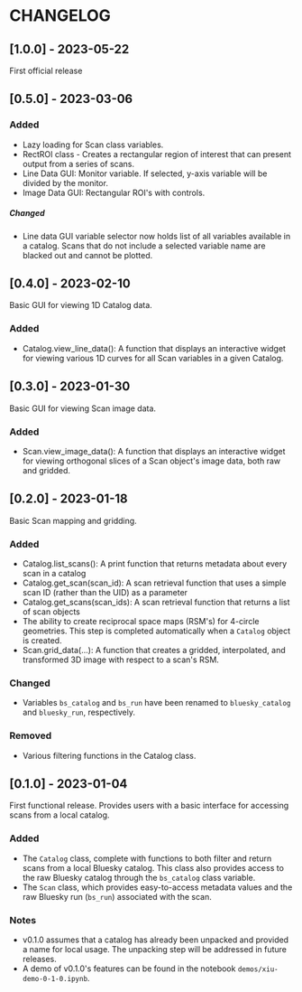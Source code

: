 # CHANGELOG

## [1.0.0] - 2023-05-22
First official release

## [0.5.0] - 2023-03-06

### Added
- Lazy loading for Scan class variables.
- RectROI class - Creates a rectangular region of interest that can present output from a series of scans.
- Line Data GUI: Monitor variable. If selected, y-axis variable will be divided by the monitor.
- Image Data GUI: Rectangular ROI's with controls.

##### Changed
- Line data GUI variable selector now holds list of all variables available in a catalog. Scans that do not include a selected variable name are blacked out and cannot be plotted.

## [0.4.0] - 2023-02-10
Basic GUI for viewing 1D Catalog data.

### Added
- Catalog.view_line_data(): A function that displays an interactive widget for viewing various 1D curves for all Scan variables in a given Catalog.


## [0.3.0] - 2023-01-30
Basic GUI for viewing Scan image data.

### Added
- Scan.view_image_data(): A function that displays an interactive widget for viewing orthogonal slices of a Scan object's image data, both raw and gridded.


## [0.2.0] - 2023-01-18
Basic Scan mapping and gridding.
### Added
- Catalog.list_scans(): A print function that returns metadata about every scan in a catalog
- Catalog.get_scan(scan_id): A scan retrieval function that uses a simple scan ID (rather than the UID) as a parameter
- Catalog.get_scans(scan_ids): A scan retrieval function that returns a list of scan objects
- The ability to create reciprocal space maps (RSM's) for 4-circle geometries. This step is completed automatically when a `Catalog` object is created.
- Scan.grid_data(...): A function that creates a gridded, interpolated, and transformed 3D image with respect to a scan's RSM.
### Changed
- Variables `bs_catalog` and `bs_run` have been renamed to `bluesky_catalog` and `bluesky_run`, respectively.
### Removed
- Various filtering functions in the Catalog class.


## [0.1.0] - 2023-01-04
First functional release. Provides users with a basic interface for accessing scans from a local catalog.
### Added
- The `Catalog` class, complete with functions to both filter and return scans from a local Bluesky catalog. This class also provides access to the raw Bluesky catalog through the `bs_catalog` class variable. 
- The `Scan` class, which provides easy-to-access metadata values and the raw Bluesky run (`bs_run`) associated with the scan.
### Notes
- v0.1.0 assumes that a catalog has already been unpacked and provided a name for local usage. The unpacking step will be addressed in future releases.
- A demo of v0.1.0's features can be found in the notebook `demos/xiu-demo-0-1-0.ipynb`.